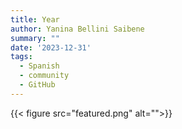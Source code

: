 ```yaml
---
title: Year
author: Yanina Bellini Saibene
summary: ""
date: '2023-12-31'
tags:
  - Spanish
  - community
  - GitHub
---
```



{{< figure src="featured.png" alt="">}}


